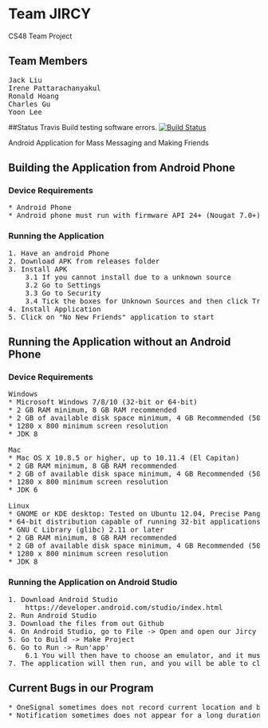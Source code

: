 # Team JIRCY
CS48 Team Project
## Team Members
<pre>
Jack Liu
Irene Pattarachanyakul
Ronald Hoang
Charles Gu
Yoon Lee
</pre>

##Status
Travis Build testing software errors.
[![Build Status](https://travis-ci.org/jackjunliu/jircy.svg?branch=master)](https://travis-ci.org/jackjunliu/jircy)

Android Application for Mass Messaging and Making Friends

## Building the Application from Android Phone
### Device Requirements
<pre>
* Android Phone
* Android phone must run with firmware API 24+ (Nougat 7.0+)
</pre>

### Running the Application
<pre>
1. Have an android Phone
2. Download APK from releases folder
3. Install APK
    3.1 If you cannot install due to a unknown source
    3.2 Go to Settings
    3.3 Go to Security
    3.4 Tick the boxes for Unknown Sources and then click Trust
4. Install Application
5. Click on "No New Friends" application to start
</pre>

## Running the Application without an Android Phone
### Device Requirements
<pre>
Windows
* Microsoft Windows 7/8/10 (32-bit or 64-bit)
* 2 GB RAM minimum, 8 GB RAM recommended
* 2 GB of available disk space minimum, 4 GB Recommended (500 MB for IDE + 1.5 GB for Android SDK and emulator system image)
* 1280 x 800 minimum screen resolution
* JDK 8

Mac
* Mac OS X 10.8.5 or higher, up to 10.11.4 (El Capitan)
* 2 GB RAM minimum, 8 GB RAM recommended
* 2 GB of available disk space minimum, 4 GB Recommended (500 MB for IDE + 1.5 GB for Android SDK and emulator system image)
* 1280 x 800 minimum screen resolution
* JDK 6

Linux
* GNOME or KDE desktop: Tested on Ubuntu 12.04, Precise Pangolin (64-bit distribution capable of running 32-bit applications)
* 64-bit distribution capable of running 32-bit applications
* GNU C Library (glibc) 2.11 or later
* 2 GB RAM minimum, 8 GB RAM recommended
* 2 GB of available disk space minimum, 4 GB Recommended (500 MB for IDE + 1.5 GB for Android SDK and emulator system image)
* 1280 x 800 minimum screen resolution
* JDK 8
</pre>

### Running the Application on Android Studio
<pre>
1. Download Android Studio
    https://developer.android.com/studio/index.html
2. Run Android Studio
3. Download the files from out Github
4. On Android Studio, go to File -> Open and open our Jircy folder
5. Go to Build -> Make Project
6. Go to Run -> Run'app'
    6.1 You will then have to choose an emulator, and it must have to be at least firmware API 24+ or Nougat 7.0+
7. The application will then run, and you will be able to click on "No New Friends"
</pre>


## Current Bugs in our Program
<pre>
* OneSignal sometimes does not record current location and broadcast message might be affected
* Notification sometimes does not appear for a long duration (~2-3minutes)
</pre>